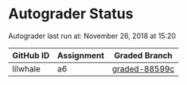 # Autograder Status
Autograder last run at: November 26, 2018 at 15:20

| GitHub ID | Assignment | Graded Branch |
|-----------|------------|---------------|
| lilwhale | a6 | [graded-88599c](https://github.com/Fall2018COMP401-001/a6-lilwhale/tree/graded-88599c) | 
